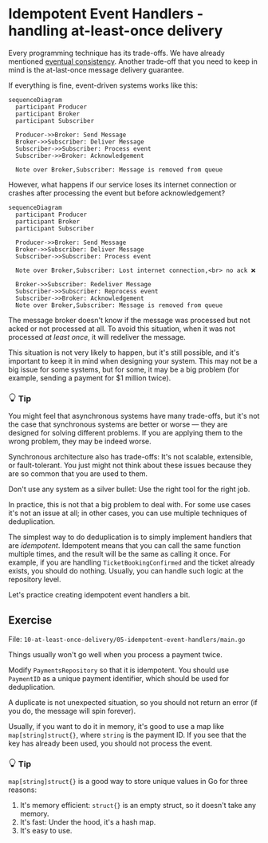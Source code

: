 # Idempotent Event Handlers - handling at-least-once delivery

Every programming technique has its trade-offs.
We have already mentioned [eventual consistency](/trainings/go-event-driven/exercise/b5280cf2-87b1-4d6a-b406-8705314341b7).
Another trade-off that you need to keep in mind is the at-last-once message delivery guarantee.

If everything is fine, event-driven systems works like this:


```mermaid
sequenceDiagram
  participant Producer
  participant Broker
  participant Subscriber

  Producer->>Broker: Send Message
  Broker->>Subscriber: Deliver Message
  Subscriber->>Subscriber: Process event
  Subscriber->>Broker: Acknowledgement

  Note over Broker,Subscriber: Message is removed from queue
```

However, what happens if our service loses its internet connection or crashes after processing the event but before acknowledgement? 


```mermaid
sequenceDiagram
  participant Producer
  participant Broker
  participant Subscriber

  Producer->>Broker: Send Message
  Broker->>Subscriber: Deliver Message
  Subscriber->>Subscriber: Process event

  Note over Broker,Subscriber: Lost internet connection,<br> no ack ❌

  Broker->>Subscriber: Redeliver Message
  Subscriber->>Subscriber: Reprocess event
  Subscriber->>Broker: Acknowledgement
  Note over Broker,Subscriber: Message is removed from queue
```

The message broker doesn't know if the message was processed but not acked or not processed at all.
To avoid this situation, when it was not processed _at least once_, it will redeliver the message.

This situation is not very likely to happen, but it's still possible, and 
it's important to keep it in mind when designing your system.
This may not be a big issue for some systems, but for some, it may be a big problem
(for example, sending a payment for $1 million twice).



<div class="alert alert-dismissible bg-light-primary d-flex flex-column flex-sm-row p-7 mb-10">
    <div class="d-flex flex-column">
        <h3 class="mb-5 text-dark">
			<svg xmlns="http://www.w3.org/2000/svg" width="16" height="16" fill="currentColor" class="bi bi-lightbulb text-primary" viewBox="0 0 16 16">
			  <path d="M2 6a6 6 0 1 1 10.174 4.31c-.203.196-.359.4-.453.619l-.762 1.769A.5.5 0 0 1 10.5 13a.5.5 0 0 1 0 1 .5.5 0 0 1 0 1l-.224.447a1 1 0 0 1-.894.553H6.618a1 1 0 0 1-.894-.553L5.5 15a.5.5 0 0 1 0-1 .5.5 0 0 1 0-1 .5.5 0 0 1-.46-.302l-.761-1.77a1.964 1.964 0 0 0-.453-.618A5.984 5.984 0 0 1 2 6zm6-5a5 5 0 0 0-3.479 8.592c.263.254.514.564.676.941L5.83 12h4.342l.632-1.467c.162-.377.413-.687.676-.941A5 5 0 0 0 8 1z"/>
			</svg>
			Tip
		</h3>
        <span>

You might feel that asynchronous systems have  many trade-offs, but it's not the case that synchronous systems are better or worse 
— they are designed for solving different problems.
If you are applying them to the wrong problem, they may be indeed worse.

Synchronous architecture also has trade-offs: It's not scalable, extensible, or  fault-tolerant.
You just might not think about these issues because they are so common that you are used to them.

Don't use any system as a silver bullet: Use the right tool for the right job.

</span>
	</div>
	</div>

In practice, this is not that a big problem to deal with.
For some use cases it's not an issue at all; in other cases, you can use multiple techniques of deduplication.

The simplest way to do deduplication is to simply implement handlers that are _idempotent_.
Idempotent means that you can call the same function multiple times, and the result will be the same as calling it once.
For example, if you are handling `TicketBookingConfirmed` and the ticket already exists, you should do nothing.
Usually, you can handle such logic at the repository level.

Let's practice creating idempotent event handlers a bit.

## Exercise

File: `10-at-least-once-delivery/05-idempotent-event-handlers/main.go`

Things usually won't go well when you process a payment twice.

Modify `PaymentsRepository` so that it is idempotent.
You should use `PaymentID` as a unique payment identifier, which should be used for deduplication.

A duplicate is not unexpected situation, so you should not return an error (if you do, the message will spin forever).

Usually, if you want to do it in memory, it's good to use a map like `map[string]struct{}`, where `string` is the payment ID.
If you see that the key has already been used, you should not process the event.


<div class="alert alert-dismissible bg-light-primary d-flex flex-column flex-sm-row p-7 mb-10">
    <div class="d-flex flex-column">
        <h3 class="mb-5 text-dark">
			<svg xmlns="http://www.w3.org/2000/svg" width="16" height="16" fill="currentColor" class="bi bi-lightbulb text-primary" viewBox="0 0 16 16">
			  <path d="M2 6a6 6 0 1 1 10.174 4.31c-.203.196-.359.4-.453.619l-.762 1.769A.5.5 0 0 1 10.5 13a.5.5 0 0 1 0 1 .5.5 0 0 1 0 1l-.224.447a1 1 0 0 1-.894.553H6.618a1 1 0 0 1-.894-.553L5.5 15a.5.5 0 0 1 0-1 .5.5 0 0 1 0-1 .5.5 0 0 1-.46-.302l-.761-1.77a1.964 1.964 0 0 0-.453-.618A5.984 5.984 0 0 1 2 6zm6-5a5 5 0 0 0-3.479 8.592c.263.254.514.564.676.941L5.83 12h4.342l.632-1.467c.162-.377.413-.687.676-.941A5 5 0 0 0 8 1z"/>
			</svg>
			Tip
		</h3>
        <span>

`map[string]struct{}` is a good way to store unique values in Go for three reasons:

1. It's memory efficient: `struct{}` is an empty struct, so it doesn't take any memory.
2. It's fast: Under the hood, it's a hash map.
3. It's easy to use.

</span>
	</div>
	</div>
